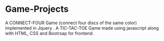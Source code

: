 # Game-Projects
A CONNECT-FOUR Game (connect four discs of the same color) implemented in Jquery . A TIC-TAC-TOE Game made using javascript along with HTML, CSS and Bootrsap for frontend.
